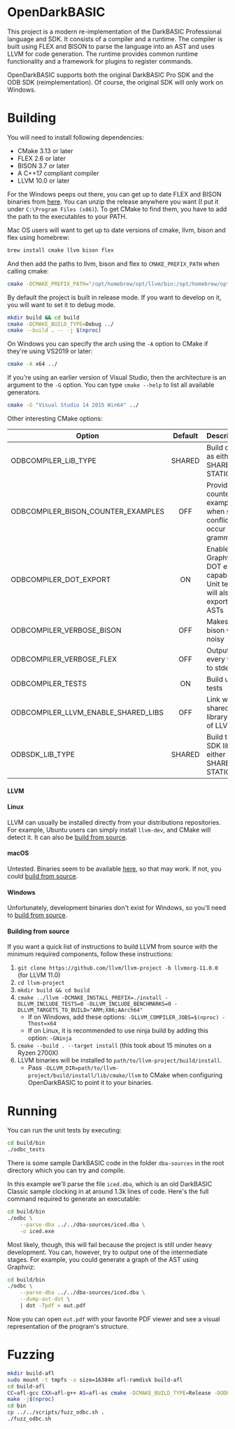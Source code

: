 OpenDarkBASIC
=============

This project is a modern re-implementation of the DarkBASIC Professional language and SDK. It consists of a compiler and a runtime. The compiler is built using FLEX and BISON to parse the language into an AST and uses LLVM for code generation. The runtime provides common runtime functionality and a framework for plugins to register commands.

OpenDarkBASIC supports both the original DarkBASIC Pro SDK and the ODB SDK (reimplementation). Of course, the original SDK will only work on Windows.

Building
========

You will need to install following dependencies:
  + CMake 3.13 or later
  + FLEX 2.6 or later
  + BISON 3.7 or later
  + A C++17 compliant compiler
  + LLVM 10.0 or later

For the Windows peeps out there, you can get up to date FLEX and BISON binaries from [here](https://github.com/lexxmark/winflexbison). You can unzip the release anywhere you want (I put it under ```C:\Program Files (x86)```). To get CMake to find them, you have to add the path to the executables to your PATH.

Mac OS users will want to get up to date versions of cmake, llvm, bison and flex using homebrew:
```sh
brew install cmake llvm bison flex
```

And then add the paths to llvm, bison and flex to ```CMAKE_PREFIX_PATH``` when calling cmake:
```sh
cmake -DCMAKE_PREFIX_PATH="/opt/homebrew/opt/llvm/bin:/opt/homebrew/opt/bison/bin:/opt/homebrew/opt/flex/bin" ../
```

By default the project is built in release mode. If you want to develop on it, you will want to set it to debug mode.

```sh
mkdir build && cd build
cmake -DCMAKE_BUILD_TYPE=Debug ../
cmake --build . -- -j $(nproc)
```

On Windows you can specify the arch using the ```-A``` option to CMake if they're using VS2019 or later:
```sh
cmake -A x64 ../
```

If you're using an earlier version of Visual Studio, then the architecture is an argument to the ```-G``` option. You can type ```cmake --help``` to list all available generators.
```sh
cmake -G "Visual Studio 14 2015 Win64" ../
```

Other interesting CMake options:

| Option                               | Default | Description                                                                 |
| ------------------------------------ |:-------:| ----------------------------------------------------------------------------|
| ODBCOMPILER_LIB_TYPE                 | SHARED  | Build odbc as either SHARED or STATIC                                       |
| ODBCOMPILER_BISON_COUNTER_EXAMPLES   | OFF     | Provide counter examples when sr/rr conflicts occur in the grammar          |
| ODBCOMPILER_DOT_EXPORT               | ON      | Enable Graphviz DOT export capability. Unit tests will also export all ASTs |
| ODBCOMPILER_VERBOSE_BISON            | OFF     | Makes the bison very noisy                                                  |
| ODBCOMPILER_VERBOSE_FLEX             | OFF     | Output every token to stderr                                                |
| ODBCOMPILER_TESTS                    | ON      | Build unit tests                                                            |
| ODBCOMPILER_LLVM_ENABLE_SHARED_LIBS  | OFF     | Link with a shared library build of LLVM                                    |
| ODBSDK_LIB_TYPE                      | SHARED  | Build the SDK library either as SHARED or STATIC

#### LLVM

#### Linux

LLVM can usually be installed directly from your distributions repositories. For example, Ubuntu users can simply install `llvm-dev`, and CMake will detect it.
It can also be [build from source](#building-from-source).

#### macOS

Untested. Binaries seem to be available [here](https://github.com/llvm/llvm-project/releases/tag/llvmorg-10.0.0), so that may work. If not, you could [build from source](#building-from-source).

#### Windows

Unfortunately, development binaries don't exist for Windows, so you'll need to [build from source](#building-from-source).

#### Building from source
If you want a quick list of instructions to build LLVM from source with the minimum required components, follow these instructions:

1. `git clone https://github.com/llvm/llvm-project -b llvmorg-11.0.0` (for LLVM 11.0)
1. `cd llvm-project`
1. `mkdir build && cd build`
1. `cmake ../llvm -DCMAKE_INSTALL_PREFIX=./install -DLLVM_INCLUDE_TESTS=0 -DLLVM_INCLUDE_BENCHMARKS=0 -DLLVM_TARGETS_TO_BUILD="ARM;X86;AArch64"`
    * If on Windows, add these options: `-DLLVM_COMPILER_JOBS=$(nproc) -Thost=x64`
    * If on Linux, it is recommended to use ninja build by adding this option: `-GNinja`
1. `cmake --build . --target install` (this took about 15 minutes on a Ryzen 2700X)
1. LLVM binaries will be installed to `path/to/llvm-project/build/install`.
    * Pass `-DLLVM_DIR=path/to/llvm-project/build/install/lib/cmake/llvm` to CMake when configuring OpenDarkBASIC to point it to your binaries.

Running
=======

You can run the unit tests by executing:
```sh
cd build/bin
./odbc_tests
```

There is some sample DarkBASIC code in the folder ```dba-sources``` in the root directory which you can try and compile.

In this example we'll parse the file ```iced.dba```, which is an old DarkBASIC Classic sample clocking in at around 1.3k lines of code. Here's the full command required to generate an executable:

```sh
cd build/bin
./odbc \
    --parse-dba ../../dba-sources/iced.dba \
    -o iced.exe
```

Most likely, though, this will fail because the project is still under heavy development. You can, however, try to output one of the intermediate stages. For example, you could generate a graph of the AST using Graphviz:

```sh
cd build/bin
./odbc \
    --parse-dba ../../dba-sources/iced.dba \
    --dump-ast-dot \
    | dot -Tpdf > out.pdf
```

Now you can open ```out.pdf``` with your favorite PDF viewer and see a visual representation of the program's structure.

Fuzzing
=======

```sh
mkdir build-afl
sudo mount -t tmpfs -o size=16384m afl-ramdisk build-afl
cd build-afl
CC=afl-gcc CXX=afl-g++ AS=afl-as cmake -DCMAKE_BUILD_TYPE=Release -DODBCOMPILER_TESTS=OFF -DODBCOMPILER_LLVM_ENABLE_SHARED_LIBS=ON ../
make -j$(nproc)
cd bin
cp ../../scripts/fuzz_odbc.sh .
./fuzz_odbc.sh
```

